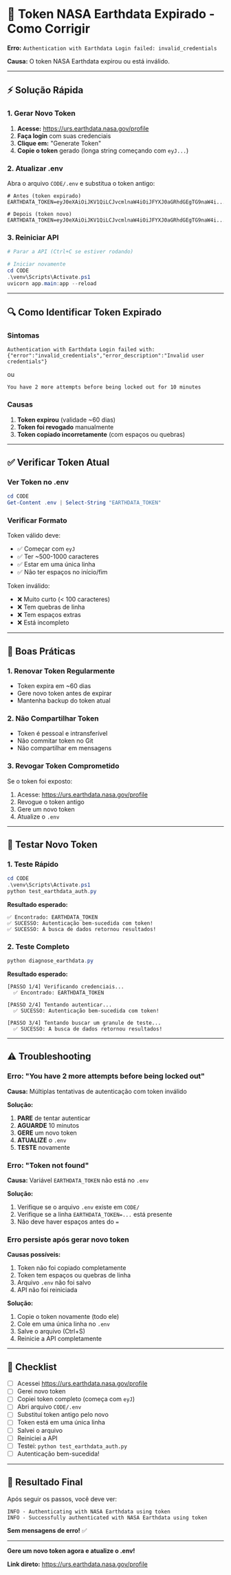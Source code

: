# 🔑 Token NASA Earthdata Expirado - Como Corrigir

**Erro:** `Authentication with Earthdata Login failed: invalid_credentials`

**Causa:** O token NASA Earthdata expirou ou está inválido.

---

## ⚡ Solução Rápida

### 1. Gerar Novo Token

1. **Acesse:** https://urs.earthdata.nasa.gov/profile
2. **Faça login** com suas credenciais
3. **Clique em:** "Generate Token"
4. **Copie o token** gerado (longa string começando com `eyJ...`)

### 2. Atualizar .env

Abra o arquivo `CODE/.env` e substitua o token antigo:

```env
# Antes (token expirado)
EARTHDATA_TOKEN=eyJ0eXAiOiJKV1QiLCJvcmlnaW4iOiJFYXJ0aGRhdGEgTG9naW4i...ANTIGO

# Depois (token novo)
EARTHDATA_TOKEN=eyJ0eXAiOiJKV1QiLCJvcmlnaW4iOiJFYXJ0aGRhdGEgTG9naW4i...NOVO
```

### 3. Reiniciar API

```powershell
# Parar a API (Ctrl+C se estiver rodando)

# Iniciar novamente
cd CODE
.\venv\Scripts\Activate.ps1
uvicorn app.main:app --reload
```

---

## 🔍 Como Identificar Token Expirado

### Sintomas

```
Authentication with Earthdata Login failed with:
{"error":"invalid_credentials","error_description":"Invalid user credentials"}
```

ou

```
You have 2 more attempts before being locked out for 10 minutes
```

### Causas

1. **Token expirou** (validade ~60 dias)
2. **Token foi revogado** manualmente
3. **Token copiado incorretamente** (com espaços ou quebras)

---

## ✅ Verificar Token Atual

### Ver Token no .env

```powershell
cd CODE
Get-Content .env | Select-String "EARTHDATA_TOKEN"
```

### Verificar Formato

Token válido deve:
- ✅ Começar com `eyJ`
- ✅ Ter ~500-1000 caracteres
- ✅ Estar em uma única linha
- ✅ Não ter espaços no início/fim

Token inválido:
- ❌ Muito curto (< 100 caracteres)
- ❌ Tem quebras de linha
- ❌ Tem espaços extras
- ❌ Está incompleto

---

## 🔐 Boas Práticas

### 1. Renovar Token Regularmente

- Token expira em ~60 dias
- Gere novo token antes de expirar
- Mantenha backup do token atual

### 2. Não Compartilhar Token

- Token é pessoal e intransferível
- Não commitar token no Git
- Não compartilhar em mensagens

### 3. Revogar Token Comprometido

Se o token foi exposto:
1. Acesse: https://urs.earthdata.nasa.gov/profile
2. Revogue o token antigo
3. Gere um novo token
4. Atualize o `.env`

---

## 🧪 Testar Novo Token

### 1. Teste Rápido

```powershell
cd CODE
.\venv\Scripts\Activate.ps1
python test_earthdata_auth.py
```

**Resultado esperado:**
```
✅ Encontrado: EARTHDATA_TOKEN
✅ SUCESSO: Autenticação bem-sucedida com token!
✅ SUCESSO: A busca de dados retornou resultados!
```

### 2. Teste Completo

```powershell
python diagnose_earthdata.py
```

**Resultado esperado:**
```
[PASSO 1/4] Verificando credenciais...
  ✅ Encontrado: EARTHDATA_TOKEN

[PASSO 2/4] Tentando autenticar...
  ✅ SUCESSO: Autenticação bem-sucedida com token!

[PASSO 3/4] Tentando buscar um granule de teste...
  ✅ SUCESSO: A busca de dados retornou resultados!
```

---

## ⚠️ Troubleshooting

### Erro: "You have 2 more attempts before being locked out"

**Causa:** Múltiplas tentativas de autenticação com token inválido

**Solução:**
1. **PARE** de tentar autenticar
2. **AGUARDE** 10 minutos
3. **GERE** um novo token
4. **ATUALIZE** o `.env`
5. **TESTE** novamente

### Erro: "Token not found"

**Causa:** Variável `EARTHDATA_TOKEN` não está no `.env`

**Solução:**
1. Verifique se o arquivo `.env` existe em `CODE/`
2. Verifique se a linha `EARTHDATA_TOKEN=...` está presente
3. Não deve haver espaços antes do `=`

### Erro persiste após gerar novo token

**Causas possíveis:**
1. Token não foi copiado completamente
2. Token tem espaços ou quebras de linha
3. Arquivo `.env` não foi salvo
4. API não foi reiniciada

**Solução:**
1. Copie o token novamente (todo ele)
2. Cole em uma única linha no `.env`
3. Salve o arquivo (Ctrl+S)
4. Reinicie a API completamente

---

## 📝 Checklist

- [ ] Acessei https://urs.earthdata.nasa.gov/profile
- [ ] Gerei novo token
- [ ] Copiei token completo (começa com `eyJ`)
- [ ] Abri arquivo `CODE/.env`
- [ ] Substituí token antigo pelo novo
- [ ] Token está em uma única linha
- [ ] Salvei o arquivo
- [ ] Reiniciei a API
- [ ] Testei: `python test_earthdata_auth.py`
- [ ] Autenticação bem-sucedida!

---

## 🎯 Resultado Final

Após seguir os passos, você deve ver:

```
INFO - Authenticating with NASA Earthdata using token
INFO - Successfully authenticated with NASA Earthdata using token
```

**Sem mensagens de erro!** ✅

---

**Gere um novo token agora e atualize o .env!**

**Link direto:** https://urs.earthdata.nasa.gov/profile
